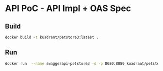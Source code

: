# API PoC - API Impl + OAS Spec

## Build

```bash
docker build -t kuadrant/petstore3:latest .
```


## Run
```bash
docker run  --name swaggerapi-petstore3 -d -p 8080:8080 kuadrant/petstore3:latest
```